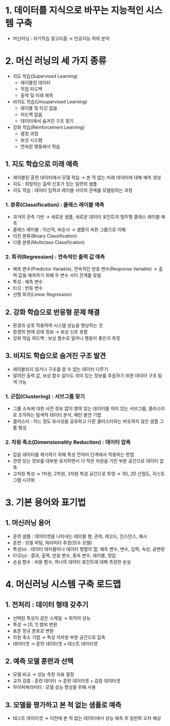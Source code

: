 # 1. 데이터를 지식으로 바꾸는 지능적인 시스템 구축

- 머신러닝 : 자기학습 알고리즘 → 인공지능 하위 분야

# 2. 머신 러닝의 세 가지 종류

- 지도 학습(Supervised Learning)
    - 레이블된 데이터
    - 직접 피드백
    - 출력 및 미래 예측
- 비지도 학습(Unsupervised Learning)
    - 레이블 및 타깃 없음
    - 피드백 없음
    - 데이터에서 숨겨진 구조 찾기
- 강화 학습(Reinforcement Learning)
    - 결정 과정
    - 보상 시스템
    - 연속된 행동에서 학습

## 1. 지도 학습으로 미래 예측

- 레이블된 훈련 데이터에서 모델 학습 → 본 적 없는 미래 데이터에 대해 예측 생성
- 지도 : 희망하는 출력 신호가 있는 일련의 샘플
- 지도 학습 : 데이터 입력과 레이블 사이의 관계를 모델링하는 과정

### 1. 분류(Classification) : 클래스 레이블 예측

- 과거의 관측 기반 → 새로운 샘플, 새로운 데이터 포인트의 범주형 클래스 레이블 예측
- 클래스 레이블 : 이산적, 비순서 → 샘플이 속한 그룹으로 이해
- 이진 분류(Binary Classification)
- 다중 분류(Multiclass Classification)

### 2. 회귀(Regression) : 연속적인 출력 값 예측

- 예측 변수(Predictor Variable), 연속적인 반응 변수(Response Variable) → 출력 값을 예측하기 위해 두 변수 사이 관계를 찾음
- 특성 : 예측 변수
- 타깃 : 반응 변수
- 선형 회귀(Linear Regression)

## 2. 강화 학습으로 반응형 문제 해결

- 환경과 상호 작용하여 시스템 성능을 향상하는 것
- 환경의 현재 상태 정보 → 보상 신호 포함
- 강화 학습 피드백 : 보상 함수로 얼마나 행동이 좋은지 측정

## 3. 비지도 학습으로 숨겨진 구조 발견

- 레이블되지 않거나 구조를 알 수 없는 데이터 다루기
- 알려진 출력 값, 보상 함수 없이도 의미 있는 정보를 추출하기 위한 데이터 구조 탐색 가능

### 1. 군집(Clustering) : 서브그룹 찾기

- 그룹 소속에 대한 사전 정보 없이 쌓여 있는 데이터를 의미 있는 서브그룹, 클러스터로 조직하는 탐색적 데이터 분석, 패턴 발견 기법
- 클러스터 : 어느 정도 유사성을 공유하고 다른 클러스터와는 비슷하지 않은 샘플 그룹 형성

### 2. 차원 축소(Dimensionality Reduction) : 데이터 압축

- 잡음 데이터를 제거하기 위해 특성 전처리 단계에서 적용하는 방법
- 관련 있는 정보를 대부분 유지하면서 더 작은 차원을 가진 부분 공간으로 데이터 압축
- 고차원 특성 → 1차원, 2차원, 3차원 특성 공간으로 투영 → 3D, 2D 산점도, 히스토그램 시각화

# 3. 기본 용어와 표기법

## 1. 머신러닝 용어

- 훈련 샘플 : 데이터셋을 나타내는 테이블 행, 관측, 레코드, 인스턴스, 예시
- 훈련 : 모델 피팅, 파라미터 추정(모수 모델)
- 특성(x) : 데이터 테이블이나 데이터 행렬의 열, 예측 변수, 변수, 입력, 속성, 공변량
- 타깃(y) : 결과, 출력, 반응 변수, 종속 변수, 레이블, 정답
- 손실 함수 : 비용 함수, 하나의 데이터 포인트에 대해 측정한 손실

# 4. 머신러닝 시스템 구축 로드맵

## 1. 전처리 : 데이터 형태 갖추기

- 선택된 특성이 같은 스케일 → 최적의 성능
- 특성 → [0, 1] 범위 변환
- 표준 정규 분포로 변환
- 차원 축소 기법 → 특성 저차원 부분 공간으로 압축
- 데이터셋 → 훈련 데이터셋 + 테스트 데이터셋

## 2. 예측 모델 훈련과 선택

- 모델 비교 → 성능 측정 지표 결정
- 교차 검증 : 훈련 데이터 → 훈련 데이터셋 + 검증 데이터셋
- 하이퍼파라미터 : 모델 성능 향상을 위해 사용

## 3. 모델을 평가하고 본 적 없는 샘플로 예측

- 테스트 데이터셋 → 이전에 본 적 없는 데이터에서 성능 예측 후 일반화 오차 예상